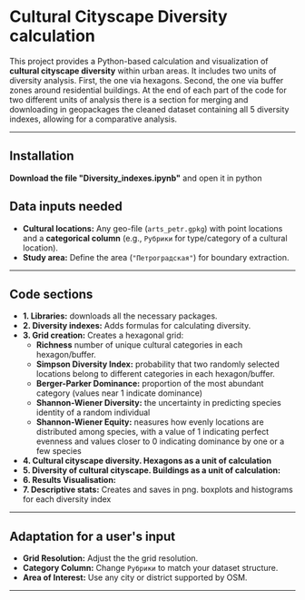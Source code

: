 # Cultural Cityscape Diversity calculation 

This project provides a Python-based calculation and visualization of **cultural cityscape diversity** within urban areas. It includes two units of diversity analysis. First, the one via hexagons. Second, the one via buffer zones around residential buildings. At the end of each part of the code for two different units of analysis there is a section for merging and downloading in geopackages the cleaned dataset containing all 5 diversity indexes, allowing for a comparative analysis. 

---
## Installation

**Download the file "Diversity_indexes.ipynb"** and open it in python 

## Data inputs needed
- **Cultural locations:** Any geo-file (`arts_petr.gpkg`) with point locations and a **categorical column** (e.g., `Рубрики` for type/category of a cultural location).
- **Study area:** Define the area (`"Петроградская"`) for boundary extraction.
---
## Code sections

- **1. Libraries:** downloads all the necessary packages.
- **2. Diversity indexes:** Adds formulas for calculating diversity.
- **3. Grid creation:** Creates a hexagonal grid:
  - **Richness** number of unique cultural categories in each hexagon/buffer.
  - **Simpson Diversity Index:** probability that two randomly selected locations belong to different categories in each hexagon/buffer.
  - **Berger-Parker Dominance:** proportion of the most abundant category (values near 1 indicate dominance)
  - **Shannon-Wiener Diversity:** the uncertainty in predicting species identity of a random individual
  - **Shannon-Wiener Equity:** neasures how evenly locations are distributed among species, with a value of 1 indicating perfect evenness and values closer to 0 indicating dominance by one or a few species
- **4. Cultural cityscape diversity. Hexagons as a unit of calculation**
- **5. Diversity of cultural cityscape. Buildings as a unit of calculation:**
- **6. Results Visualisation:** 
- **7. Descriptive stats:** Creates and saves in png. boxplots and histograms for each diversity index

---

## Adaptation for a user's input 

- **Grid Resolution:** Adjust the the grid resolution.
- **Category Column:** Change `Рубрики` to match your dataset structure.
- **Area of Interest:** Use any city or district supported by OSM.
---

